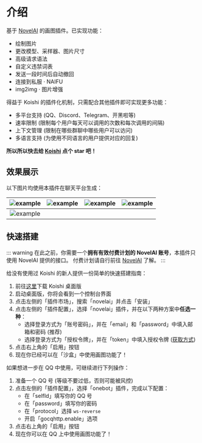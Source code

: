 # 介绍

基于 [NovelAI](https://novelai.net/) 的画图插件。已实现功能：

- 绘制图片
- 更改模型、采样器、图片尺寸
- 高级请求语法
- 自定义违禁词表
- 发送一段时间后自动撤回
- 连接到私服 · NAIFU
- img2img · 图片增强

得益于 Koishi 的插件化机制，只需配合其他插件即可实现更多功能：

- 多平台支持 (QQ、Discord、Telegram、开黑啦等)
- 速率限制 (限制每个用户每天可以调用的次数和每次调用的间隔)
- 上下文管理 (限制在哪些群聊中哪些用户可以访问)
- 多语言支持 (为使用不同语言的用户提供对应的回复)

**所以所以快去给 [Koishi](https://github.com/koishijs/koishi) 点个 star 吧！**

## 效果展示

以下图片均使用本插件在聊天平台生成：

| ![example](https://shiki.momobako.com:444/static/69ff89485ee83344868446d9c2b445590cea859d.png) | ![example](https://shiki.momobako.com:444/static/91a9b0a1c3abad3a515efaa4befe27a64aa7c4b8.png) | ![example](https://shiki.momobako.com:444/static/d0e3dbcbdfba07e435c7c84b4de47cd99c4918c0.png) | ![example](https://shiki.momobako.com:444/static/40e5341a66c0fb97e51ef3d23e51c8150a0f3613.png) |
|:-:|:-:|:-:|:-:|
| ![example](https://shiki.momobako.com:444/static/2e631c1944b9579b2c004481c9edff9ac1784330.png) |

## 快速搭建

::: warning
在此之前，你需要一个**拥有有效付费计划的 NovelAI 账号**，本插件只使用 NovelAI 提供的接口。
付费计划请自行前往 [NovelAI](https://novelai.net/) 了解。
:::

给没有使用过 Koishi 的新人提供一份简单的快速搭建指南：

1. 前往[这里](https://koishi.chat/manual/starter/desktop.html)下载 Koishi 桌面版
2. 启动桌面版，你将会看到一个控制台界面
3. 点击左侧的「插件市场」，搜索「novelai」并点击「安装」
4. 点击左侧的「插件配置」，选择「novelai」插件，并在以下两种方案中**任选一种**：
    - 选择登录方式为「账号密码」，并在「email」和「password」中填入邮箱和密码 (推荐)
    - 选择登录方式为「授权令牌」，并在「token」中填入授权令牌 ([获取方式](./config.md#token))
5. 点击右上角的「启用」按钮
6. 现在你已经可以在「沙盒」中使用画图功能了！

如果想进一步在 QQ 中使用，可继续进行下列操作：

1. 准备一个 QQ 号 (等级不要过低，否则可能被风控)
2. 点击左侧的「插件配置」，选择「onebot」插件，完成以下配置：
    - 在「selfId」填写你的 QQ 号
    - 在「password」填写你的密码
    - 在「protocol」选择 `ws-reverse`
    - 开启「gocqhttp.enable」选项
3. 点击右上角的「启用」按钮
4. 现在你可以在 QQ 上中使用画图功能了！
